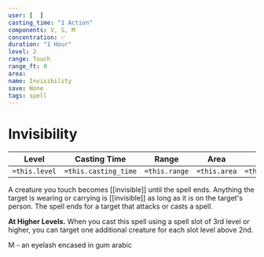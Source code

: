 ```yaml
---
user: [  ]
casting_time: "1 Action"
components: V, S, M
concentration: ✅
duration: "1 Hour"
level: 2
range: Touch
range_ft: 0
area: 
name: Invisibility
save: None
tags: spell
---
```

# Invisibility

| **Level** | **Casting Time** | **Range** | **Area** | **Duration** | **Save** | **Components** | **Concentration** |
|:---:|:---:|:---:|:---:|:---:|:---:|:---:|:---:|
| `=this.level` | `=this.casting_time` | `=this.range` | `=this.area` | `=this.duration` | `=this.save` | `=this.components` | `=this.concentration` |

A creature you touch becomes [[invisible]] until the spell ends. Anything the target is wearing or carrying is [[invisible]] as long as it is on the target's person. The spell ends for a target that attacks or casts a spell.

**At Higher Levels.** When you cast this spell using a spell slot of 3rd level or higher, you can target one additional creature for each slot level above 2nd.

M - an eyelash encased in gum arabic